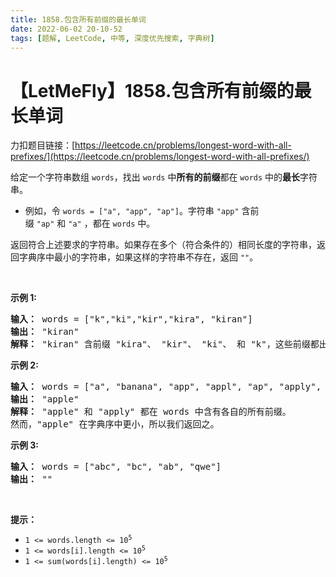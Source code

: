 ```yaml
---
title: 1858.包含所有前缀的最长单词
date: 2022-06-02 20-10-52
tags: [题解, LeetCode, 中等, 深度优先搜索, 字典树]
---
```


# 【LetMeFly】1858.包含所有前缀的最长单词

力扣题目链接：[https://leetcode.cn/problems/longest-word-with-all-prefixes/](https://leetcode.cn/problems/longest-word-with-all-prefixes/)

<p>给定一个字符串数组 <code>words</code>，找出 <code>words</code> 中<strong>所有的前缀</strong>都在 <code>words</code> 中的<strong>最长</strong>字符串。</p>

<ul>
	<li>例如，令 <code>words = ["a", "app", "ap"]</code>。字符串 <code>"app"</code> 含前缀 <code>"ap"</code> 和 <code>"a"</code> ，都在 <code>words</code> 中。</li>
</ul>

<p>返回符合上述要求的字符串。如果存在多个（符合条件的）相同长度的字符串，返回字典序中最小的字符串，如果这样的字符串不存在，返回<em> </em><code>""</code>。</p>

<p> </p>

<p><strong>示例 1:</strong></p>

<pre><b>输入：</b> words = ["k","ki","kir","kira", "kiran"]
<b>输出：</b> "kiran"
<b>解释：</b> "kiran" 含前缀 "kira"、 "kir"、 "ki"、 和 "k"，这些前缀都出现在 words 中。
</pre>

<p><strong>示例 2:</strong></p>

<pre><b>输入：</b> words = ["a", "banana", "app", "appl", "ap", "apply", "apple"]
<b>输出： </b>"apple"
<b>解释：</b> "apple" 和 "apply" 都在 words 中含有各自的所有前缀。
然而，"apple" 在字典序中更小，所以我们返回之。
</pre>

<p><strong>示例 3:</strong></p>

<pre><b>输入：</b> words = ["abc", "bc", "ab", "qwe"]
<b>输出：</b> ""
</pre>

<p> </p>

<p><b>提示：</b></p>

<ul>
	<li><code>1 &lt;= words.length &lt;= 10<sup>5</sup></code></li>
	<li><code>1 &lt;= words[i].length &lt;= 10<sup>5</sup></code></li>
	<li><code>1 &lt;= sum(words[i].length) &lt;= 10<sup>5</sup></code></li>
</ul>


    